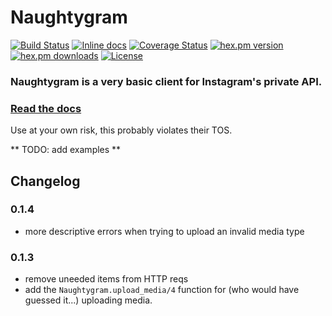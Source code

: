 # Naughtygram

[![Build Status](https://travis-ci.org/Zensavona/naughtygram.svg?branch=master)](https://travis-ci.org/Zensavona/naughtygram) [![Inline docs](http://inch-ci.org/github/zensavona/naughtygram.svg)](http://inch-ci.org/github/zensavona/naughtygram) [![Coverage Status](https://coveralls.io/repos/Zensavona/naughtygram/badge.svg?branch=master&service=github)](https://coveralls.io/github/Zensavona/naughtygram?branch=master) [![hex.pm version](https://img.shields.io/hexpm/v/naughtygram.svg)](https://hex.pm/packages/naughtygram) [![hex.pm downloads](https://img.shields.io/hexpm/dt/naughtygram.svg)](https://hex.pm/packages/naughtygram) [![License](http://img.shields.io/badge/license-MIT-brightgreen.svg)](http://opensource.org/licenses/MIT)

### Naughtygram is a very basic client for Instagram's private API.

### [Read the docs](https://hexdocs.pm/naughtygram)

Use at your own risk, this probably violates their TOS.

** TODO: add examples **


## Changelog

### 0.1.4
- more descriptive errors when trying to upload an invalid media type

### 0.1.3

- remove uneeded items from HTTP reqs
- add the `Naughtygram.upload_media/4` function for (who would have guessed it...) uploading media.
